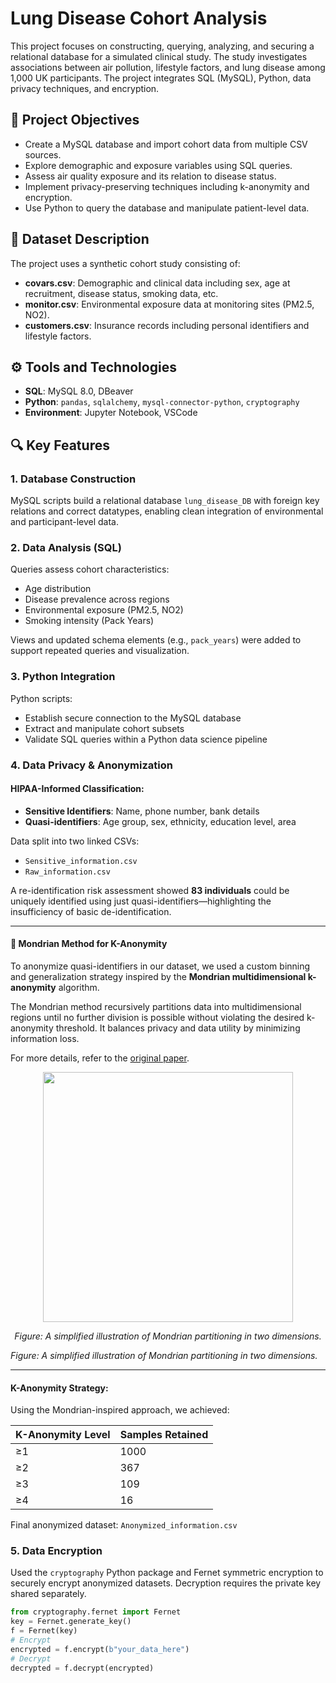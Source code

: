 # Lung Disease Cohort Analysis

This project focuses on constructing, querying, analyzing, and securing a relational database for a simulated clinical study. The study investigates associations between air pollution, lifestyle factors, and lung disease among 1,000 UK participants. The project integrates SQL (MySQL), Python, data privacy techniques, and encryption.

## 🧪 Project Objectives

- Create a MySQL database and import cohort data from multiple CSV sources.
- Explore demographic and exposure variables using SQL queries.
- Assess air quality exposure and its relation to disease status.
- Implement privacy-preserving techniques including k-anonymity and encryption.
- Use Python to query the database and manipulate patient-level data.

## 📁 Dataset Description

The project uses a synthetic cohort study consisting of:

- **covars.csv**: Demographic and clinical data including sex, age at recruitment, disease status, smoking data, etc.
- **monitor.csv**: Environmental exposure data at monitoring sites (PM2.5, NO2).
- **customers.csv**: Insurance records including personal identifiers and lifestyle factors.

## ⚙️ Tools and Technologies

- **SQL**: MySQL 8.0, DBeaver
- **Python**: `pandas`, `sqlalchemy`, `mysql-connector-python`, `cryptography`
- **Environment**: Jupyter Notebook, VSCode

## 🔍 Key Features

### 1. Database Construction
MySQL scripts build a relational database `lung_disease_DB` with foreign key relations and correct datatypes, enabling clean integration of environmental and participant-level data.

### 2. Data Analysis (SQL)
Queries assess cohort characteristics:
- Age distribution
- Disease prevalence across regions
- Environmental exposure (PM2.5, NO2)
- Smoking intensity (Pack Years)

Views and updated schema elements (e.g., `pack_years`) were added to support repeated queries and visualization.

### 3. Python Integration
Python scripts:
- Establish secure connection to the MySQL database
- Extract and manipulate cohort subsets
- Validate SQL queries within a Python data science pipeline

### 4. Data Privacy & Anonymization

#### HIPAA-Informed Classification:
- **Sensitive Identifiers**: Name, phone number, bank details
- **Quasi-identifiers**: Age group, sex, ethnicity, education level, area

Data split into two linked CSVs:
- `Sensitive_information.csv`
- `Raw_information.csv`

A re-identification risk assessment showed **83 individuals** could be uniquely identified using just quasi-identifiers—highlighting the insufficiency of basic de-identification.

---

#### 🧠 Mondrian Method for K-Anonymity

To anonymize quasi-identifiers in our dataset, we used a custom binning and generalization strategy inspired by the **Mondrian multidimensional k-anonymity** algorithm.

The Mondrian method recursively partitions data into multidimensional regions until no further division is possible without violating the desired k-anonymity threshold. It balances privacy and data utility by minimizing information loss.

For more details, refer to the [original paper](https://pages.cs.wisc.edu/~lefevre/MultiDim.pdf).

<div align="center">
  <img src="https://frontdesk.co.in/wp-content/uploads/2024/05/image-15.png" width="400"/>
  <p><em>Figure: A simplified illustration of Mondrian partitioning in two dimensions.</em></p>
</div>

*Figure: A simplified illustration of Mondrian partitioning in two dimensions.*

---

#### K-Anonymity Strategy:
Using the Mondrian-inspired approach, we achieved:

| K-Anonymity Level | Samples Retained |
|-------------------|------------------|
| ≥1                | 1000             |
| ≥2                | 367              |
| ≥3                | 109              |
| ≥4                | 16               |

Final anonymized dataset: `Anonymized_information.csv`

### 5. Data Encryption

Used the `cryptography` Python package and Fernet symmetric encryption to securely encrypt anonymized datasets. Decryption requires the private key shared separately.

```python
from cryptography.fernet import Fernet
key = Fernet.generate_key()
f = Fernet(key)
# Encrypt
encrypted = f.encrypt(b"your_data_here")
# Decrypt
decrypted = f.decrypt(encrypted)
